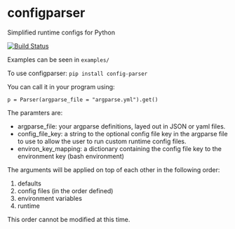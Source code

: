 # configparser
Simplified runtime configs for Python

[![Build Status](https://travis-ci.com/mattpaletta/configparser.svg?branch=master)](https://travis-ci.com/mattpaletta/configparser)


Examples can be seen in `examples/`

To use configparser:
`pip install config-parser`


You can call it in your program using:
```
p = Parser(argparse_file = "argparse.yml").get()
```

The paramters are:
- argparse_file: your argparse definitions, layed out in JSON or yaml files.
- config_file_key: a string to the optional config file key in the argparse file to use to allow the user to run custom runtime config files.
- environ_key_mapping: a dictionary containing the config file key to the environment key (bash environment)

The arguments will be applied on top of each other in the following order:

1. defaults
2. config files (in the order defined)
3. environment variables
4. runtime

This order cannot be modified at this time.
